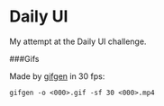 # Daily UI

My attempt at the Daily UI challenge.

###Gifs 

Made by [gifgen](https://github.com/lukechilds/gifgen) in 30 fps:

```
gifgen -o <000>.gif -sf 30 <000>.mp4 
```